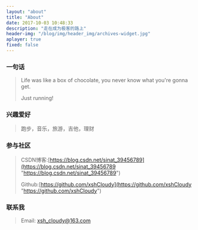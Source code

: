 ```yaml
---
layout: "about"
title: "About"
date: 2017-10-03 10:48:33
description: "走在成为极客的路上"
header-img: "/blog/img/header_img/archives-widget.jpg"
aplayer: true
fixed: false
---
```


### 一句话

>Life was like a box of chocolate, you never know what you're gonna get.
>
>Just running!


### 兴趣爱好

> 跑步，音乐，旅游，吉他，理财

### 参与社区

 > CSDN博客:[https://blog.csdn.net/sinat_39456789](https://blog.csdn.net/sinat_39456789 "https://blog.csdn.net/sinat_39456789")
 >
 > Github:[https://github.com/xshCloudy](https://github.com/xshCloudy "https://github.com/xshCloudy")
 >

### 联系我

>Email: [xsh_cloudy@163.com](mailto:xsh_cloudy@163.com)

